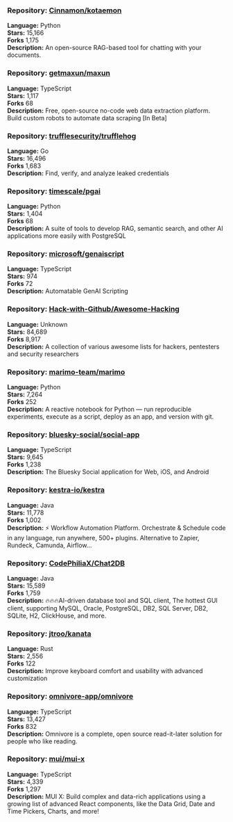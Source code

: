 ### **Repository:** [Cinnamon/kotaemon](https://github.com/Cinnamon/kotaemon)  

**Language:** Python  
**Stars:** 15,166  
**Forks** 1,175  
**Description:** An open-source RAG-based tool for chatting with your documents.  

### **Repository:** [getmaxun/maxun](https://github.com/getmaxun/maxun)  

**Language:** TypeScript  
**Stars:** 1,117  
**Forks** 68  
**Description:** Free, open-source no-code web data extraction platform. Build custom robots to automate data scraping [In Beta]  

### **Repository:** [trufflesecurity/trufflehog](https://github.com/trufflesecurity/trufflehog)  

**Language:** Go  
**Stars:** 16,496  
**Forks** 1,683  
**Description:** Find, verify, and analyze leaked credentials  

### **Repository:** [timescale/pgai](https://github.com/timescale/pgai)  

**Language:** Python  
**Stars:** 1,404  
**Forks** 68  
**Description:** A suite of tools to develop RAG, semantic search, and other AI applications more easily with PostgreSQL  

### **Repository:** [microsoft/genaiscript](https://github.com/microsoft/genaiscript)  

**Language:** TypeScript  
**Stars:** 974  
**Forks** 72  
**Description:** Automatable GenAI Scripting  

### **Repository:** [Hack-with-Github/Awesome-Hacking](https://github.com/Hack-with-Github/Awesome-Hacking)  

**Language:** Unknown  
**Stars:** 84,689  
**Forks** 8,917  
**Description:** A collection of various awesome lists for hackers, pentesters and security researchers  

### **Repository:** [marimo-team/marimo](https://github.com/marimo-team/marimo)  

**Language:** Python  
**Stars:** 7,264  
**Forks** 252  
**Description:** A reactive notebook for Python — run reproducible experiments, execute as a script, deploy as an app, and version with git.  

### **Repository:** [bluesky-social/social-app](https://github.com/bluesky-social/social-app)  

**Language:** TypeScript  
**Stars:** 9,645  
**Forks** 1,238  
**Description:** The Bluesky Social application for Web, iOS, and Android  

### **Repository:** [kestra-io/kestra](https://github.com/kestra-io/kestra)  

**Language:** Java  
**Stars:** 11,778  
**Forks** 1,002  
**Description:** ⚡ Workflow Automation Platform. Orchestrate & Schedule code in any language, run anywhere, 500+ plugins. Alternative to Zapier, Rundeck, Camunda, Airflow...  

### **Repository:** [CodePhiliaX/Chat2DB](https://github.com/CodePhiliaX/Chat2DB)  

**Language:** Java  
**Stars:** 15,589  
**Forks** 1,759  
**Description:** 🔥🔥🔥AI-driven database tool and SQL client, The hottest GUI client, supporting MySQL, Oracle, PostgreSQL, DB2, SQL Server, DB2, SQLite, H2, ClickHouse, and more.  

### **Repository:** [jtroo/kanata](https://github.com/jtroo/kanata)  

**Language:** Rust  
**Stars:** 2,556  
**Forks** 122  
**Description:** Improve keyboard comfort and usability with advanced customization  

### **Repository:** [omnivore-app/omnivore](https://github.com/omnivore-app/omnivore)  

**Language:** TypeScript  
**Stars:** 13,427  
**Forks** 832  
**Description:** Omnivore is a complete, open source read-it-later solution for people who like reading.  

### **Repository:** [mui/mui-x](https://github.com/mui/mui-x)  

**Language:** TypeScript  
**Stars:** 4,339  
**Forks** 1,297  
**Description:** MUI X: Build complex and data-rich applications using a growing list of advanced React components, like the Data Grid, Date and Time Pickers, Charts, and more!  


